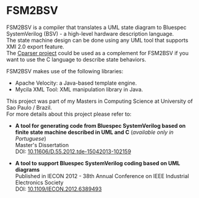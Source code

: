 # FSM2BSV

FSM2BSV is a compiler that translates a UML state diagram to Bluespec SystemVerilog (BSV) - a high-level hardware description language.  
The state machine design can be done using any UML tool that supports XMI 2.0 export feature.  
The [Cparser project](https://github.com/sergiodurand/Cparser) could be used as a complement for FSM2BSV if you want to use the C language to describe state behaviors.  

FSM2BSV makes use of the following libraries:
* Apache Velocity: a Java-based template engine.
* Mycila XML Tool: XML manipulation library in Java.

This project was part of my Masters in Computing Science at University of Sao Paulo / Brazil.  
For more details about this project please refer to:

* **A tool for generating code from Bluespec SystemVerilog based on finite state machine described in UML and C** (*available only in Portuguese*)  
Master's Dissertation  
DOI: [10.11606/D.55.2012.tde-15042013-102159](https://doi.org/10.11606/D.55.2012.tde-15042013-102159)  

* **A tool to support Bluespec SystemVerilog coding based on UML diagrams**  
Published in IECON 2012 - 38th Annual Conference on IEEE Industrial Electronics Society  
DOI: [10.1109/IECON.2012.6389493](https://doi.org/10.1109/IECON.2012.6389493)  
